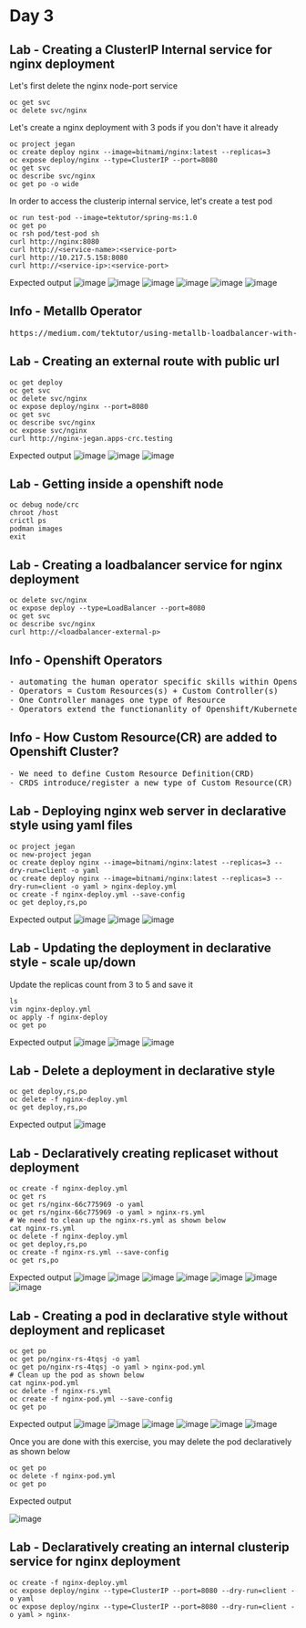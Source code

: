 # Day 3

## Lab - Creating a ClusterIP Internal service for nginx deployment

Let's first delete the nginx node-port service
```
oc get svc
oc delete svc/nginx
```

Let's create a nginx deployment with 3 pods if you don't have it already
```
oc project jegan
oc create deploy nginx --image=bitnami/nginx:latest --replicas=3
oc expose deploy/nginx --type=ClusterIP --port=8080
oc get svc
oc describe svc/nginx
oc get po -o wide
```

In order to access the clusterip internal service, let's create a test pod
```
oc run test-pod --image=tektutor/spring-ms:1.0
oc get po
oc rsh pod/test-pod sh
curl http://nginx:8080
curl http://<service-name>:<service-port>
curl http://10.217.5.158:8080
curl http://<service-ip>:<service-port>
```

Expected output
![image](https://github.com/user-attachments/assets/3020315d-0af3-45e1-9c04-cd33ecf7e6b1)
![image](https://github.com/user-attachments/assets/f252d0ce-650f-480e-89bb-28eff57ddb7d)
![image](https://github.com/user-attachments/assets/8c552613-2446-49cc-9c9f-0137b39656c9)
![image](https://github.com/user-attachments/assets/ac6d19ee-2db3-45ec-a623-7120ec76e40e)
![image](https://github.com/user-attachments/assets/f971fb95-3acd-4167-a1b5-9bdbf164d612)
![image](https://github.com/user-attachments/assets/8f414317-ac49-4464-8559-798fcea32f4f)

## Info - Metallb Operator
<pre>
https://medium.com/tektutor/using-metallb-loadbalancer-with-bare-metal-openshift-onprem-4230944bfa35  
</pre>

## Lab - Creating an external route with public url
```
oc get deploy
oc get svc
oc delete svc/nginx
oc expose deploy/nginx --port=8080
oc get svc
oc describe svc/nginx
oc expose svc/nginx
curl http://nginx-jegan.apps-crc.testing
```

Expected output
![image](https://github.com/user-attachments/assets/e0f50e33-4965-48dd-955b-9ecab0375161)
![image](https://github.com/user-attachments/assets/cdf404cb-abf0-4955-881c-cce9c754cf2e)
![image](https://github.com/user-attachments/assets/2172b082-5560-4a7a-a18b-415ad2bc5262)

## Lab - Getting inside a openshift node 
```
oc debug node/crc
chroot /host
crictl ps
podman images
exit
```

## Lab - Creating a loadbalancer service for nginx deployment
```
oc delete svc/nginx
oc expose deploy --type=LoadBalancer --port=8080
oc get svc
oc describe svc/nginx
curl http://<loadbalancer-external-p>
```

## Info - Openshift Operators
<pre>
- automating the human operator specific skills within Openshift cluster
- Operators = Custom Resources(s) + Custom Controller(s)
- One Controller manages one type of Resource
- Operators extend the functionanlity of Openshift/Kubernetes
</pre>

## Info - How Custom Resource(CR) are added to Openshift Cluster?
<pre>
- We need to define Custom Resource Definition(CRD)
- CRDS introduce/register a new type of Custom Resource(CR) to your Openshift Cluster
</pre>

## Lab - Deploying nginx web server in declarative style using yaml files
```
oc project jegan
oc new-project jegan
oc create deploy nginx --image=bitnami/nginx:latest --replicas=3 --dry-run=client -o yaml
oc create deploy nginx --image=bitnami/nginx:latest --replicas=3 --dry-run=client -o yaml > nginx-deploy.yml
oc create -f nginx-deploy.yml --save-config
oc get deploy,rs,po
```

Expected output
![image](https://github.com/user-attachments/assets/43ecb9e5-70cb-4139-9f0e-867f8ab13344)
![image](https://github.com/user-attachments/assets/ba86e670-3213-4f28-bacd-513eb112fcca)
![image](https://github.com/user-attachments/assets/8877703a-83c9-49dc-bb8d-746f8117fdba)

## Lab - Updating the deployment in declarative style - scale up/down
Update the replicas count from 3 to 5 and save it
```
ls
vim nginx-deploy.yml
oc apply -f nginx-deploy
oc get po
```

Expected output
![image](https://github.com/user-attachments/assets/574869eb-f31a-4edd-9133-4cc554dac466)
![image](https://github.com/user-attachments/assets/d30b7b67-9c13-457c-b092-ebd0affe8ff8)
![image](https://github.com/user-attachments/assets/c444d1d8-1348-49d0-9d9b-a0a8331ccbff)

## Lab - Delete a deployment in declarative style
```
oc get deploy,rs,po
oc delete -f nginx-deploy.yml
oc get deploy,rs,po
```

Expected output
![image](https://github.com/user-attachments/assets/7eea1272-b022-444b-99f3-9af679a9107e)

## Lab - Declaratively creating replicaset without deployment
```
oc create -f nginx-deploy.yml
oc get rs
oc get rs/nginx-66c775969 -o yaml
oc get rs/nginx-66c775969 -o yaml > nginx-rs.yml
# We need to clean up the nginx-rs.yml as shown below
cat nginx-rs.yml
oc delete -f nginx-deploy.yml
oc get deploy,rs,po
oc create -f nginx-rs.yml --save-config
oc get rs,po
```

Expected output
![image](https://github.com/user-attachments/assets/29e1aa72-8570-443c-89ba-8f9c9929c4ba)
![image](https://github.com/user-attachments/assets/e705b394-8f89-4cf4-82e2-44106e5fe8fc)
![image](https://github.com/user-attachments/assets/4ca6bc6d-a119-4cfb-b869-d6cdd3feabf0)
![image](https://github.com/user-attachments/assets/efe9335b-0fed-44b9-8baa-d817d9c279f6)
![image](https://github.com/user-attachments/assets/4625c4f0-dcba-442d-838e-abe793fadf61)
![image](https://github.com/user-attachments/assets/f99a15a8-9a74-4cf5-83d0-df2ba6d66a52)
![image](https://github.com/user-attachments/assets/2dfc8ee3-b3ea-40c5-bf68-f89b260dbca9)

## Lab - Creating a pod in declarative style without deployment and replicaset
```
oc get po
oc get po/nginx-rs-4tqsj -o yaml
oc get po/nginx-rs-4tqsj -o yaml > nginx-pod.yml
# Clean up the pod as shown below
cat nginx-pod.yml
oc delete -f nginx-rs.yml
oc create -f nginx-pod.yml --save-config
oc get po
```

Expected output
![image](https://github.com/user-attachments/assets/75db5209-7ad2-49c2-ad26-e4451db018b9)
![image](https://github.com/user-attachments/assets/318c136c-f86c-4cd5-8662-fe3945934a4b)
![image](https://github.com/user-attachments/assets/38917c0c-7dae-4cc5-a932-53a0cafe3cf0)
![image](https://github.com/user-attachments/assets/ee0259ce-4fab-4350-9a45-3700d56633c7)
![image](https://github.com/user-attachments/assets/ea78b773-317f-4907-8df2-cc1c0d5fb9ce)
![image](https://github.com/user-attachments/assets/3d804d90-aae1-4f4c-aebb-c6c32750b106)

Once you are done with this exercise, you may delete the pod declaratively as shown below
```
oc get po
oc delete -f nginx-pod.yml
oc get po
```

Expected output

![image](https://github.com/user-attachments/assets/9de76267-45c6-4ca3-9270-8c8dcf2acf0b)

## Lab - Declaratively creating an internal clusterip service for nginx deployment
```
oc create -f nginx-deploy.yml
oc expose deploy/nginx --type=ClusterIP --port=8080 --dry-run=client -o yaml
oc expose deploy/nginx --type=ClusterIP --port=8080 --dry-run=client -o yaml > nginx-
```
